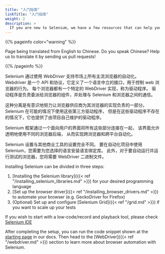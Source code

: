 ```yaml
---
title: "入门指南"
linkTitle: "入门指南"
weight: 2
description: >
  If you are new to Selenium, we have a few resources that can help you get up to speed right away.
---
```


{{% pageinfo color="warning" %}}
<p class="lead">
   <i class="fas fa-language display-4"></i> 
   Page being translated from 
   English to Chinese. Do you speak Chinese? Help us to translate
   it by sending us pull requests!
</p>
{{% /pageinfo %}}

Selenium 通过使用 _WebDriver_ 支持市场上所有主流浏览器的自动化。
Webdriver 是一个 API 和协议，它定义了一个语言中立的接口，用于控制 web 浏览器的行为。
每个浏览器都有一个特定的 WebDriver 实现，称为驱动程序。
驱动程序是负责委派给浏览器的组件，并处理与 Selenium 和浏览器之间的通信。

这种分离是有意识地努力让浏览器供应商为其浏览器的实现负责的一部分。
Selenium 在可能的情况下使用这些第三方驱动程序，
但是在这些驱动程序不存在的情况下，它也提供了由项目自己维护的驱动程序。

Selenium 框架通过一个面向用户的界面将所有这些部分连接在一起，
该界面允许透明地使用不同的浏览器后端，
从而实现跨浏览器和跨平台自动化。

Selenium 设置与其他商业工具的设置完全不同。
要在自动化项目中使用 Selenium，您需要为您选择的语言安装语言绑定库。
此外，对于要自动运行并运行测试的浏览器，您将需要 WebDriver 二进制文件。


Installing Selenium can be divided in three steps:

1. [Installing the Selenium library]({{< ref "/installing_selenium_libraries.md" >}}) for your desired programming language
2. [Set up the browser driver]({{< ref "/installing_browser_drivers.md" >}}) to automate your browser (e.g. GeckoDriver for Firefox)
3. (Optional) Set up and configure [Selenium Grid]({{< ref "/grid.md" >}}) if you want to scale up your tests

If you wish to start with a low-code/record and playback tool, please check 
[Selenium IDE](https://selenium.dev/selenium-ide)

After completing the setup, you can run the code snippet shown at the 
[starting page](/zh-cn/documentation) in our docs. Then head to the 
[WebDriver]({{< ref "/webdriver.md" >}}) section to learn more about
browser automation with Selenium.